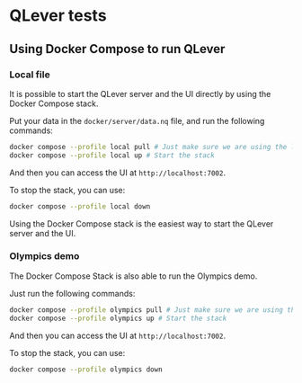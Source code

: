 # QLever tests

## Using Docker Compose to run QLever

### Local file

It is possible to start the QLever server and the UI directly by using the Docker Compose stack.

Put your data in the `docker/server/data.nq` file, and run the following commands:

```sh
docker compose --profile local pull # Just make sure we are using the latest images
docker compose --profile local up # Start the stack
```

And then you can access the UI at `http://localhost:7002`.

To stop the stack, you can use:

```sh
docker compose --profile local down
```

Using the Docker Compose stack is the easiest way to start the QLever server and the UI.

### Olympics demo

The Docker Compose Stack is also able to run the Olympics demo.

Just run the following commands:

```sh
docker compose --profile olympics pull # Just make sure we are using the latest images
docker compose --profile olympics up # Start the stack
```

And then you can access the UI at `http://localhost:7002`.

To stop the stack, you can use:

```sh
docker compose --profile olympics down
```
